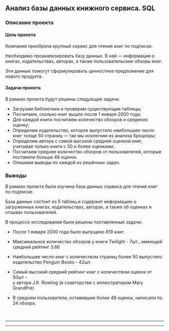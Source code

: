 ## Анализ базы данных книжного сервиса. SQL  

### Описание проекта

#### Цель проекта  

Компания приобрела крупный сервис для чтения книг по подписке.  

Необходимо проанализировать базу данных. В ней — информация о книгах, издательствах, авторах, а также пользовательские обзоры книг.

Эти данные помогут сформулировать ценностное предложение для нового продукта.    

#### Задачи проекта  

В рамках проекта будут решены следующие задачи:

* Загрузим библиотеки и проверим существующие таблицы;
* Посчитаем, сколько книг вышло после 1 января 2000 года;  
* Для каждой книги посчитаем количество обзоров и среднюю оценку;
* Определим издательство, которое выпустило наибольшее число книг толще
50 страниц — так мы исключим из анализа брошюры;
* Определим автора с самой высокой средней оценкой книг, учитывая
только книги с 50 и более оценками;
* Посчитаем среднее количество обзоров от пользователей, которые поставили
больше 48 оценок.
* Опишием выводы по каждой из решённых задач.

### Выводы  

В рамках проекта была изучена база данных сервиса для чтения книг по подписке.

База данных состоит из 5 таблиц и содержит информацию о загруженных книгах, издательствах, авторах, а также об оценках и отзывах пользователей.

В процессе исследования были решены поставленные задачи:

* После 1 января 2000 года было выпущено 819 книг.

* Максимальное количество обзоров у книги Twilight - 7шт., имеющей средний рейтинг 3.66  

* Наибольшее число книг с количеством страниц более 50 выпустило издательство Penguin Books - 42шт.

* Самый высокий средний рейтинг книг с количеством оценок от 50шт -  
у автора J.K. Rowling (в соавторстве с иллюстратором Mary GrandPré)

* В среднем пользователи, оставившие более 48 оценок, написали по 24 обзора.  
<br></br>


---
---
